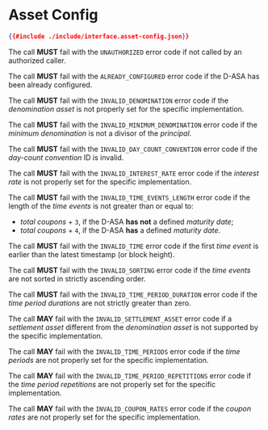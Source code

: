 # Asset Config

```json
{{#include ./include/interface.asset-config.json}}
```

The call **MUST** fail with the `UNAUTHORIZED` error code if not called by an authorized
caller.

The call **MUST** fail with the `ALREADY_CONFIGURED` error code if the D-ASA has
been already configured.

The call **MUST** fail with the `INVALID_DENOMINATION` error code if the *denomination
asset* is not properly set for the specific implementation.

The call **MUST** fail with the `INVALID_MINIMUM_DENOMINATION` error code if the
*minimum denomination* is not a divisor of the *principal*.

The call **MUST** fail with the `INVALID_DAY_COUNT_CONVENTION` error code if the
*day-count convention* ID is invalid.

The call **MUST** fail with the `INVALID_INTEREST_RATE` error code if the *interest
rate* is not properly set for the specific implementation.

The call **MUST** fail with the `INVALID_TIME_EVENTS_LENGTH` error code if the length
of the *time events* is not greater than or equal to:

- *total coupons* + `3`, if the D-ASA **has not** a defined *maturity date*;
- *total coupons* + `4`, if the D-ASA **has** a defined *maturity date*.

The call **MUST** fail with the `INVALID_TIME` error code if the first *time event*
is earlier than the latest timestamp (or block height).

The call **MUST** fail with the `INVALID_SORTING` error code if the *time events*
are not sorted in strictly ascending order.

The call **MUST** fail with the `INVALID_TIME_PERIOD_DURATION` error code if the
*time period durations* are not strictly greater than zero.

The call **MAY** fail with the `INVALID_SETTLEMENT_ASSET` error code if a *settlement
asset* different from the *denomination asset* is not supported by the specific 
implementation.

The call **MAY** fail with the `INVALID_TIME_PERIODS` error code if the *time periods*
are not properly set for the specific implementation.

The call **MAY** fail with the `INVALID_TIME_PERIOD_REPETITIONS` error code if the
*time period repetitions* are not properly set for the specific implementation.

The call **MAY** fail with the `INVALID_COUPON_RATES` error code if the *coupon rates*
are not properly set for the specific implementation.
